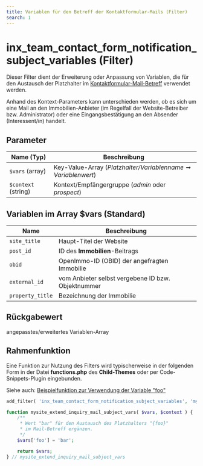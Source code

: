 ```yaml
---
title: Variablen für den Betreff der Kontaktformular-Mails (Filter)
search: 1
---
```


# inx_team_contact_form_notification_subject_variables (Filter)

Dieser Filter dient der Erweiterung oder Anpassung von Variablen, die für den Austausch der Platzhalter im [Kontaktformular-Mail-Betreff](filter-inx-team-contact-form-notification-subject.html) verwendet werden.

Anhand des Kontext-Parameters kann unterschieden werden, ob es sich um eine Mail an den Immobilien-Anbieter (im Regelfall der Website-Betreiber bzw. Administrator) oder eine Eingangsbestätigung an den Absender (Interessent/in) handelt.

## Parameter

| Name (Typ) | Beschreibung |
| ---------- | ------------ |
| `$vars` (array) | Key-Value-Array (*Platzhalter/Variablenname ➞ Variablenwert*) |
| `$context` (string) | Kontext/Empfängergruppe (*admin* oder *prospect*) |

## Variablen im Array $vars (Standard)

| Name             | Beschreibung                                       |
| ---------------- | -------------------------------------------------- |
| `site_title`     | Haupt-Titel der Website                            |
| `post_id`        | ID des **Immobilien**-Beitrags                     |
| `obid`           | OpenImmo-ID (OBID) der angefragten Immobilie       |
| `external_id`    | vom Anbieter selbst vergebene ID bzw. Objektnummer |
| `property_title` | Bezeichnung der Immobilie                          |

## Rückgabewert

angepasstes/erweitertes Variablen-Array

## Rahmenfunktion

Eine Funktion zur Nutzung des Filters wird typischerweise in der folgenden Form in der Datei **functions.php** des **Child-Themes** oder per Code-Snippets-Plugin eingebunden.

Siehe auch: [Beispielfunktion zur Verwendung der Variable "foo"](filter-inx-team-contact-form-notification-subject.html#Rahmenfunktion)

```php
add_filter( 'inx_team_contact_form_notification_subject_variables', 'mysite_extend_inquiry_mail_subject_vars', 10, 2 );

function mysite_extend_inquiry_mail_subject_vars( $vars, $context ) {
	/**
	 * Wert "bar" für den Austausch des Platzhalters "{foo}"
	 * im Mail-Betreff ergänzen.
	 */
	$vars['foo'] = 'bar';

	return $vars;
} // mysite_extend_inquiry_mail_subject_vars
```